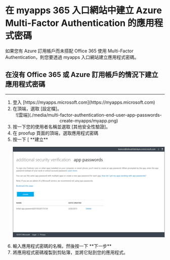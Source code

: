 <properties 
    pageTitle="在 Myapps 入口網站中建立 Azure Multi-Factor Authentication 的應用程式密碼" 
    description="此頁面會顯示使用者如何在 Myapps 入口網站中建立其他應用程式密碼。" 
    services="multi-factor-authentication" 
    documentationCenter="" 
    authors="billmath" 
    manager="stevenp" 
    editor="curtland"/>

<tags 
    ms.service="multi-factor-authentication" 
    ms.workload="identity" 
    ms.tgt_pltfrm="na" 
    ms.devlang="na" 
    ms.topic="article" 
    ms.date="11/19/2015" 
    ms.author="billmath"/>

# 在 myapps 365 入口網站中建立 Azure Multi-Factor Authentication 的應用程式密碼



如果您有 Azure 訂用帳戶而未搭配 Office 365 使用 Multi-Factor Authentication，則您要透過 myapps 入口網站建立應用程式密碼。

## 在沒有 Office 365 或 Azure 訂用帳戶的情況下建立應用程式密碼
--------------------------------------------------------------------------------
<ol>
<li>登入 [https://myapps.microsoft.com](https://myapps.microsoft.com)</li>    
<li>在頂端，選取 [設定檔]。</li>

<center>![雲端](./media/multi-factor-authentication-end-user-app-passwords-create-myapps/myapp.png)</center>

<li>按一下您的使用者名稱並選取 [其他安全性驗證]。</li>
<li>在 proofup 頁面的頂端，選取應用程式密碼</li>
<li>按一下 [ **建立**</li>

![雲端](./media/multi-factor-authentication-end-user-app-passwords-create-myapps/apppassword.png)

<li>輸入應用程式密碼的名稱，然後按一下 **下一步**</li>
<li>將應用程式密碼複製到剪貼簿，並將它貼到您的應用程式。</li>


 

